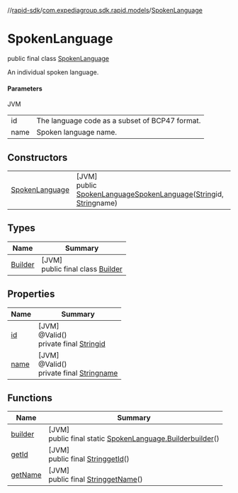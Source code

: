 //[rapid-sdk](../../../index.md)/[com.expediagroup.sdk.rapid.models](../index.md)/[SpokenLanguage](index.md)

# SpokenLanguage

public final class [SpokenLanguage](index.md)

An individual spoken language.

#### Parameters

JVM

| | |
|---|---|
| id | The language code as a subset of BCP47 format. |
| name | Spoken language name. |

## Constructors

| | |
|---|---|
| [SpokenLanguage](-spoken-language.md) | [JVM]<br>public [SpokenLanguage](index.md)[SpokenLanguage](-spoken-language.md)([String](https://docs.oracle.com/javase/8/docs/api/java/lang/String.html)id, [String](https://docs.oracle.com/javase/8/docs/api/java/lang/String.html)name) |

## Types

| Name | Summary |
|---|---|
| [Builder](-builder/index.md) | [JVM]<br>public final class [Builder](-builder/index.md) |

## Properties

| Name | Summary |
|---|---|
| [id](index.md#2131213782%2FProperties%2F700308213) | [JVM]<br>@Valid()<br>private final [String](https://docs.oracle.com/javase/8/docs/api/java/lang/String.html)[id](index.md#2131213782%2FProperties%2F700308213) |
| [name](index.md#298314086%2FProperties%2F700308213) | [JVM]<br>@Valid()<br>private final [String](https://docs.oracle.com/javase/8/docs/api/java/lang/String.html)[name](index.md#298314086%2FProperties%2F700308213) |

## Functions

| Name | Summary |
|---|---|
| [builder](builder.md) | [JVM]<br>public final static [SpokenLanguage.Builder](-builder/index.md)[builder](builder.md)() |
| [getId](get-id.md) | [JVM]<br>public final [String](https://docs.oracle.com/javase/8/docs/api/java/lang/String.html)[getId](get-id.md)() |
| [getName](get-name.md) | [JVM]<br>public final [String](https://docs.oracle.com/javase/8/docs/api/java/lang/String.html)[getName](get-name.md)() |
